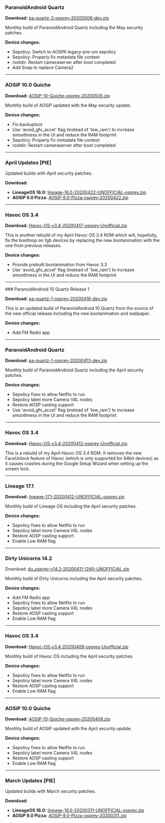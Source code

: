 ### ParanoidAndroid Quartz

**Download:** [pa-quartz-3-osprey-20200506-dev.zip](https://sourceforge.net/projects/chil360-android/files/pa-quartz/osprey/pa-quartz-3-osprey-20200506-dev.zip/download)

Monthly build of ParanoidAndroid Quartz including the May security patches.

**Device changes:**
- Sepolicy: Switch to AOSPA legacy-pre-um sepolicy
- Sepolicy: Properly fix metadata file context
- rootdir: Restart cameraserver after boot completed
- Add Snap to replace Camera2

<hr>

### AOSiP 10.0 Quiche

**Download:** [AOSiP-10-Quiche-osprey-20200505.zip](https://sourceforge.net/projects/chil360-android/files/aosip-10.0/osprey/AOSiP-10-Quiche-osprey-20200505.zip/download)

Monthly build of AOSiP updated with the May security update.

**Device changes:**
- Fix backuptool
- Use 'avoid_gfx_accel' flag (instead of 'low_ram') to increase smoothness in the UI and reduce the RAM footprint
- Sepolicy: Properly fix metadata file context
- rootdir: Restart cameraserver after boot completed

<hr>

### April Updates [PIE]

Updated builds with April security patches.

**Download:**
- **LineageOS 16.0:** [lineage-16.0-20200422-UNOFFICIAL-osprey.zip](https://www.androidfilehost.com/?fid=4349826312261779081)
- **AOSiP 9.0 Pizza:** [AOSiP-9.0-Pizza-osprey-20200422.zip](https://www.androidfilehost.com/?fid=4349826312261779202)

<hr>


### Havoc OS 3.4

**Download:** [Havoc-OS-v3.4-20200417-osprey-Unofficial.zip](https://sourceforge.net/projects/chil360-android/files/havoc-3.x/osprey/Havoc-OS-v3.4-20200417-osprey-Unofficial.zip/download)

This is another rebuild of my April Havoc OS 3.4 ROM which will, hopefully, fix the bootloop on 1gb devices by replacing the new bootanimation with the one from previous releases.
 
**Device changes:**
- Provide prebuilt bootanimation from Havoc 3.3
- Use 'avoid_gfx_accel' flag (instead of 'low_ram') to increase smoothness in the UI and reduce the RAM footprint

<hr>
### ParanoidAndroid 10 Quartz Release 1

**Download:** [pa-quartz-1-osprey-20200416-dev.zip](https://sourceforge.net/projects/chil360-android/files/pa-quartz/osprey/pa-quartz-1-osprey-20200416-dev.zip/download)

This is an updated build of ParanoidAndroid 10 Quartz from the source of the new official release including the new bootanimation and wallpaper.

**Device changes:**
- Add FM Radio app

<hr>


### ParanoidAndroid Quartz

**Download:** [pa-quartz-1-osprey-20200413-dev.zip](https://sourceforge.net/projects/chil360-android/files/pa-quartz/osprey/pa-quartz-1-osprey-20200413-dev.zip/download)

Monthly build of ParanoidAndroid Quartz including the April security patches.

**Device changes:**
- Sepolicy fixes to allow Netflix to run
- Sepolicy label more Camera V4L nodes
- Restore AOSP casting support
- Use 'avoid_gfx_accel' flag (instead of 'low_ram') to increase smoothness in the UI and reduce the RAM footprint

<hr>

### Havoc OS 3.4

**Download:** [Havoc-OS-v3.4-20200412-osprey-Unofficial.zip](https://sourceforge.net/projects/chil360-android/files/havoc-3.x/osprey/Havoc-OS-v3.4-20200412-osprey-Unofficial.zip/download)

This is a rebuild of my April Havoc OS 3.4 ROM. It removes the new FaceUnlock feature of Havoc (which is only supported for 64bit devices) as it causes crashes during the Google Setup Wizard when setting up the screen lock.

<hr>

### Lineage 17.1

**Download:** [lineage-17.1-20200412-UNOFFICIAL-osprey.zip](https://sourceforge.net/projects/chil360-android/files/lineage-17.1/osprey/lineage-17.1-20200412-UNOFFICIAL-osprey.zip/download)

Monthly build of Lineage OS including the April security patches.

**Device changes:**
- Sepolicy fixes to allow Netflix to run
- Sepolicy label more Camera V4L nodes
- Restore AOSP casting support
- Enable Low RAM flag

<hr>

### Dirty Unicorns 14.2

Download: [du_osprey-v14.2-20200411-1240-UNOFFICIAL.zip](https://sourceforge.net/projects/chil360-android/files/du-14.x/osprey/du_osprey-v14.2-20200411-1240-UNOFFICIAL.zip/download)

Monthly build of Dirty Unicorns including the April security patches.

**Device changes:**
- Add FM Radio app
- Sepolicy fixes to allow Netflix to run
- Sepolicy label more Camera V4L nodes
- Restore AOSP casting support
- Enable Low RAM flag

<hr>

### Havoc OS 3.4

**Download:** [Havoc-OS-v3.4-20200409-osprey-Unofficial.zip](https://sourceforge.net/projects/chil360-android/files/havoc-3.x/osprey/Havoc-OS-v3.4-20200409-osprey-Unofficial.zip/download)

Monthly build of Havoc OS including the April security patches.

**Device changes:**
- Sepolicy fixes to allow Netflix to run
- Sepolicy label more Camera V4L nodes
- Restore AOSP casting support
- Enable Low RAM flag

<hr>

### AOSiP 10.0 Quiche

**Download:** [AOSiP-10-Quiche-osprey-20200408.zip](https://sourceforge.net/projects/chil360-android/files/aosip-10.0/osprey/AOSiP-10-Quiche-osprey-20200408.zip/download)

Monthly build of AOSiP updated with the April security update.

**Device changes:**
- Sepolicy fixes to allow Netflix to run
- Sepolicy label more Camera V4L nodes
- Restore AOSP casting support
- Enable Low RAM flag

<hr>

### March Updates [PIE]

Updated builds with March security patches.

**Download:**
- **LineageOS 16.0:** [lineage-16.0-20200311-UNOFFICIAL-osprey.zip](https://www.androidfilehost.com/?fid=4349826312261742231)
- **AOSiP 9.0 Pizza:** [AOSiP-9.0-Pizza-osprey-20200311.zip](https://www.androidfilehost.com/?fid=4349826312261742008)
